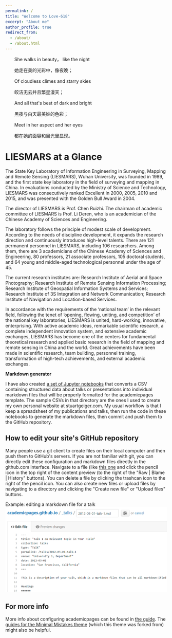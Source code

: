 ```yaml
---
permalink: /
title: "Welcome to Love-618"
excerpt: "About me"
author_profile: true
redirect_from: 
  - /about/
  - /about.html
---
```


　　She walks in beauty， like the night

　　她走在美的光彩中，像夜晚；

　　Of cloudless climes and starry skies

　　皎洁无云并且繁星漫天；

　　And all that's best of dark and bright

　　黑夜与白天最美妙的色彩；

　　Meet in her aspect and her eyes

　　都在她的面容和目光里显现。

LIESMARS at a Glance
======
The State Key Laboratory of Information Engineering in Surveying, Mapping and Remote Sensing (LIESMARS), Wuhan University, was founded in 1989, and the first state key laboratory in the field of surveying and mapping in China. In evaluations conducted by the Ministry of Science and Technology, LIESMARS was consecutively ranked Excellent in 2000, 2005, 2010 and 2015, and was presented with the Golden Bull Award in 2004.

The director of LIESMARS is Prof. Chen Ruizhi. The chairman of academic committee of LIESMARS is Prof. Li Deren, who is an academician of the Chinese Academy of Sciences and Engineering.

The laboratory follows the principle of modest scale of development. According to the needs of discipline development, it expands the research direction and continuously introduces high-level talents. There are 121 permanent personnel in LIESMARS, including 106 researchers. Among them, there are 3 academicians of the Chinese Academy of Sciences and Engineering, 80 professors, 21 associate professors, 105 doctoral students, and 64 young and middle-aged technological personnel under the age of 45.

The current research institutes are: Research Institute of Aerial and Space Photography; Research Institute of Remote Sensing Information Processing; Research Institute of Geospatial Information Systems and Services; Research Institute of 3S Integration and Network Communication; Research Institute of Navigation and Location-based Services.

In accordance with the requirements of the ‘national team’ in the relevant field, following the tenet of ‘opening, flowing, uniting, and competition’ of the national key laboratories, LIESMARS is united, hard-working, innovative, enterprising. With active academic ideas, remarkable scientific research, a complete independent innovation system, and extensive academic exchanges, LIESMARS has become one of the centers for fundamental theoretical research and applied basic research in the field of mapping and remote sensing in China and the world. Great achievements have been made in scientific research, team building, personnel training, transformation of high-tech achievements, and external academic exchanges.

**Markdown generator**

I have also created [a set of Jupyter notebooks](http://ruanyanlin.cn/tree/master/markdown_generator
) that converts a CSV containing structured data about talks or presentations into individual markdown files that will be properly formatted for the academicpages template. The sample CSVs in that directory are the ones I used to create my own personal website at stuartgeiger.com. My usual workflow is that I keep a spreadsheet of my publications and talks, then run the code in these notebooks to generate the markdown files, then commit and push them to the GitHub repository.

How to edit your site's GitHub repository
------
Many people use a git client to create files on their local computer and then push them to GitHub's servers. If you are not familiar with git, you can directly edit these configuration and markdown files directly in the github.com interface. Navigate to a file (like [this one](https://github.com/academicpages/ruanyanlin.cn/blob/master/_talks/2012-03-01-talk-1.md) and click the pencil icon in the top right of the content preview (to the right of the "Raw | Blame | History" buttons). You can delete a file by clicking the trashcan icon to the right of the pencil icon. You can also create new files or upload files by navigating to a directory and clicking the "Create new file" or "Upload files" buttons. 

Example: editing a markdown file for a talk
![Editing a markdown file for a talk](/images/editing-talk.png)

For more info
------
More info about configuring academicpages can be found in [the guide](http://ruanyanlin.cn/markdown/). The [guides for the Minimal Mistakes theme](https://mmistakes.github.io/minimal-mistakes/docs/configuration/) (which this theme was forked from) might also be helpful.
